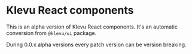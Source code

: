 # Klevu React components

This is an alpha version of Klevu React components. It's an automatic conversion from `@klevu/ui` package.

During 0.0.x alpha versions every patch version can be version breaking.
